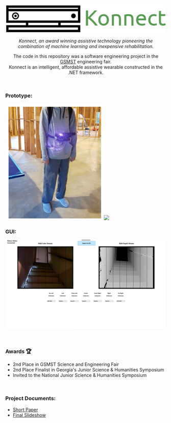 <p align="center">
<img src="https://raw.githubusercontent.com/sam-shridhar1950f/konnect-cs/master/logo.png"/>

</p>
<p align="center">
<i>Konnect, an award winning assistive technology pioneering the combination of machine learning and inexpensive rehabilitation.</i>
</p>


<p align="center">
  The code in this repository was a software engineering project in the <a href="https://www.gcpsk12.org/gsmst">GSMST</a> engineering fair.<br/>
  Konnect is an intelligent, affordable assistive wearable constructed in the .NET framework.
</p>

<br/>
<p align="center">
<h3>Prototype:</h3>
<img src="https://raw.githubusercontent.com/sam-shridhar1950f/konnect-cs/master/Documentation/model.png"/>
<img src="https://raw.githubusercontent.com/sam-shridhar1950f/konnect-cs/master/Documentation/Testing2.gif"/>
</p>
<p align="center">
<h3>GUI: </h3>
<img src="https://raw.githubusercontent.com/sam-shridhar1950f/konnect-cs/master/Documentation/GUI.PNG"/>
</p>

<br/>

<h3>Awards 🏆</h3>
<ul>
  <li>2nd Place in GSMST Science and Engineering Fair</li>
  <li>2nd Place Finalist in Georgia's Junior Science & Humanities Symposium</li>
  <li>Invited to the National Junior Science & Humanities Symposium</li>
</ul>

<br/>


<h3>Project Documents:</h3>
<ul>
  <li><a href="https://github.com/sam-shridhar1950f/konnect-cs/blob/master/Paper/Kinect Analysis of Obstacles & Feedback for the Visually-Impaired.pdf">Short Paper</a></li>
  <li><a href="https://github.com/sam-shridhar1950f/konnect-cs/blob/master/Documentation/Slideshow.pdf">Final Slideshow</a></li>
</ul>
